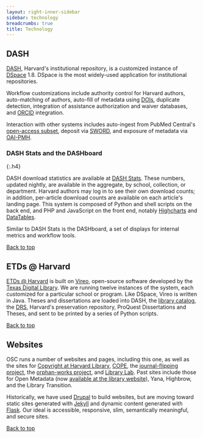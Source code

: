 ```yaml
---
layout: right-inner-sidebar
sidebar: technology
breadcrumbs: true
title: Technology
---
```


## DASH

[DASH](http://dash.harvard.edu/), Harvard's institutional repository, is a customized instance of [DSpace](http://www.dspace.org/) 1.8. DSpace is the most widely-used application for institutional repositories.

Workflow customizations include authority control for Harvard authors, auto-matching of authors, auto-fill of metadata using [DOIs](http://www.doi.org/), duplicate detection, integration of assistance authorization and waiver databases, and [ORCID](http://orcid.org/) integration.

Interaction with other systems includes auto-ingest from PubMed Central's [open-access subset](http://www.ncbi.nlm.nih.gov/pmc/tools/openftlist/), deposit via [SWORD](http://swordapp.org/), and exposure of metadata via [OAI-PMH](http://www.openarchives.org/pmh/).

### DASH Stats and the DASHboard
{:.h4}

DASH download statistics are available at [DASH Stats](https://osc.hul.harvard.edu/dash/mydash). These numbers, updated nightly, are available in the aggregate, by school, collection, or department. Harvard authors may log in to see their own download counts; in addition, per-article download counts are available on each article's landing page. This system is composed of Python and shell scripts on the back end, and PHP and JavaScript on the front end, notably [Highcharts](http://www.highcharts.com/) and [DataTables](http://www.datatables.net/).

Similar to DASH Stats is the DASHboard, a set of displays for internal metrics and workflow tools.

<a href="#top">Back to top</a> 

## ETDs @ Harvard

[ETDs @ Harvard](http://etds.lib.harvard.edu/about.html) is built on [Vireo](https://www.tdl.org/etds/), open-source software developed by the [Texas Digital Library](https://www.tdl.org/). We are running twelve instances of the system, each customized for a particular school or program. Like DSpace, Vireo is written in Java. Theses and dissertations are loaded into DASH, the [library catalog](http://hollis.harvard.edu/), the [DRS](http://hul.harvard.edu/ois/systems/drs/), Harvard's preservation repository, ProQuest Dissertations and Theses, and sent to be printed by a series of Python scripts.

<a href="#top">Back to top</a>

## Websites

OSC runs a number of websites and pages, including this one, as well as the sites for [Copyright at Harvard Library](http://copyright.lib.harvard.edu/), [COPE](http://www.oacompact.org/), the [journal-flipping project]({{site.baseur}}/programs/journal-flipping/), the [orphan-works project]({{site.baseur}}/programs/orphan-works/), and [Library Lab](https://osc.hul.harvard.edu/liblab/). Past sites include those for Open Metadata (now [available at the library website](http://openmetadata.lib.harvard.edu/)), Yana, Highbrow, and the Library Transition.

Historically, we have used [Drupal](https://www.drupal.org/) to build websites, but are moving toward static sites generated with [Jekyll](http://jekyllrb.com/) and dynamic content generated with [Flask](http://flask.pocoo.org/). Our ideal is accessible, responsive, slim, semantically meaningful, and secure sites.

<a href="#top">Back to top</a>
